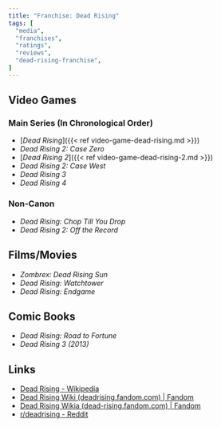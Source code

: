 ```yaml
---
title: "Franchise: Dead Rising"
tags: [
  "media",
  "franchises",
  "ratings",
  "reviews",
  "dead-rising-franchise",
]
---
```


## Video Games

### Main Series (In Chronological Order)

- [*Dead Rising*]({{< ref video-game-dead-rising.md >}})
- *Dead Rising 2: Case Zero*
- [*Dead Rising 2*]({{< ref video-game-dead-rising-2.md >}})
- *Dead Rising 2: Case West*
- *Dead Rising 3*
- *Dead Rising 4*

### Non-Canon

- *Dead Rising: Chop Till You Drop*
- *Dead Rising 2: Off the Record*

## Films/Movies

- *Zombrex: Dead Rising Sun*
- *Dead Rising: Watchtower*
- *Dead Rising: Endgame*

## Comic Books

- *Dead Rising: Road to Fortune*
- *Dead Rising 3 (2013)*

## Links

- [Dead Rising - Wikipedia](https://en.wikipedia.org/wiki/Dead_Rising)
- [Dead Rising Wiki (deadrising.fandom.com) | Fandom](https://deadrising.fandom.com/wiki/Dead_Rising_Wiki)
- [Dead Rising Wikia (dead-rising.fandom.com) | Fandom](https://dead-rising.fandom.com/wiki/Dead_Rising_Wiki)
- [r/deadrising - Reddit](https://www.reddit.com/r/deadrising/)
